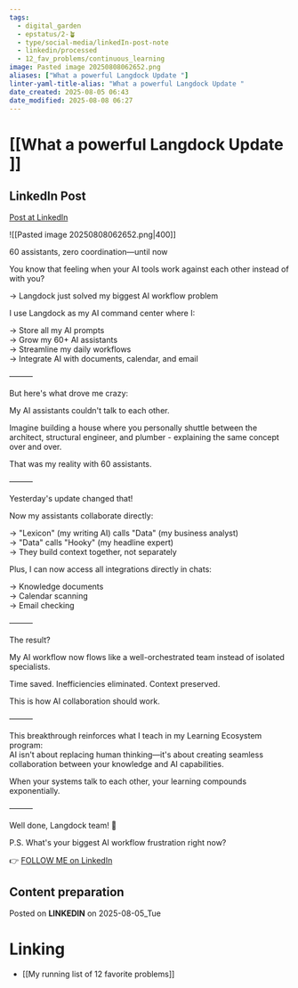 ```yaml
---
tags:
  - digital_garden
  - epstatus/2-🪴
  - type/social-media/linkedIn-post-note
  - linkedin/processed
  - 12_fav_problems/continuous_learning
image: Pasted image 20250808062652.png
aliases: ["What a powerful Langdock Update "]
linter-yaml-title-alias: "What a powerful Langdock Update "
date_created: 2025-08-05 06:43
date_modified: 2025-08-08 06:27
---
```

# [[What a powerful Langdock Update ]]

## LinkedIn Post

[Post at LinkedIn](https://www.linkedin.com/posts/sebastiankamilli_60-assistants-zero-coordinationuntil-now-activity-7358376145777565697-FELe?utm_source=share&utm_medium=member_desktop&rcm=ACoAAA1M1pkBgWCYPhT45EpfLiHzViQqRWNCIv4)

![[Pasted image 20250808062652.png|400]]

60 assistants, zero coordination—until now  
  
You know that feeling when your AI tools work against each other instead of with you?  
  
→ Langdock just solved my biggest AI workflow problem  
  
I use Langdock as my AI command center where I:  
  
→ Store all my AI prompts  
→ Grow my 60+ AI assistants  
→ Streamline my daily workflows  
→ Integrate AI with documents, calendar, and email  
  
———  
  
But here's what drove me crazy:  
  
My AI assistants couldn't talk to each other.  
  
Imagine building a house where you personally shuttle between the architect, structural engineer, and plumber - explaining the same concept over and over.  
  
That was my reality with 60 assistants.  
  
———  
  
Yesterday's update changed that!  
  
Now my assistants collaborate directly:  
  
→ "Lexicon" (my writing AI) calls "Data" (my business analyst)  
→ "Data" calls "Hooky" (my headline expert)  
→ They build context together, not separately  
  
Plus, I can now access all integrations directly in chats:  
  
→ Knowledge documents  
→ Calendar scanning  
→ Email checking  
  
———  
  
The result?  
  
My AI workflow now flows like a well-orchestrated team instead of isolated specialists.  
  
Time saved. Inefficiencies eliminated. Context preserved.  
  
This is how AI collaboration should work.  
  
———  
  
This breakthrough reinforces what I teach in my Learning Ecosystem program:  
AI isn't about replacing human thinking—it's about creating seamless collaboration between your knowledge and AI capabilities.  
  
When your systems talk to each other, your learning compounds exponentially.  
  
———  
  
Well done, Langdock team! 👏  

P.S. What's your biggest AI workflow frustration right now?

👉 [FOLLOW ME on LinkedIn](https://www.linkedin.com/comm/mynetwork/discovery-see-all?usecase=PEOPLE_FOLLOWS&followMember=sebastiankamilli)

## Content preparation

Posted on **LINKEDIN** on 2025-08-05_Tue

# Linking

+ [[My running list of 12 favorite problems]]